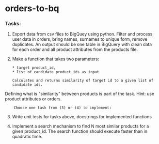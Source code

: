# orders-to-bq
### Tasks:

1. Export data from csv files to BigQuey using python. Filter and process user data in orders, bring names, surnames to unique form, remove duplicates. 
An output should be one table in BigQuery with clean data for each order and all product attributes from the products file.

2. 	Make a function that takes two parameters:
   
        * target product_id,
        * list of candidate product_ids as input
        
        Calculates and returns similarity of target id to a given list of candidate ids.
Defining what is "similarity" between products is part of the task. Hint: use product attributes or orders. 

        Choose one task from (3) or (4) to implement:

3. Write unit tests for tasks above, docstrings for implemented functions

4. Implement a search mechanism to find N most similar products for a given product_id. The search function should execute faster than in quadratic time.
